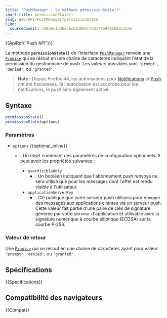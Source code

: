 ```yaml
---
title: "PushManager : la méthode permissionState()"
short-title: permissionState()
slug: Web/API/PushManager/permissionState
l10n:
  sourceCommit: c58e8c1dd6ecbcb63894c7dd17fb9495b9511b4e
---
```


{{ApiRef("Push API")}}

La méthode **`permissionState()`** de l'interface [`PushManager`](/fr/docs/Web/API/PushManager) renvoie une [`Promise`](/fr/docs/Web/JavaScript/Reference/Global_Objects/Promise) qui se résout en une chaîne de caractères indiquant l'état de la permission du gestionnaire de push. Les valeurs possibles sont `'prompt'`, `'denied'`, ou `'granted'`.

> **Note :** Depuis Firefox 44, les autorisations pour [Notifications](/fr/docs/Web/API/Notifications_API) et [Push](/fr/docs/Web/API/Push_API) ont été fusionnées. Si l'autorisation est accordée pour les notifications, le push sera également activé.

## Syntaxe

```js
permissionState()
permissionState(options)
```

### Paramètres

- `options` {{optional_inline}}

  - : Un objet contenant des paramètres de configuration optionnels. Il peut avoir les propriétés suivantes&nbsp;:

    - `userVisibleOnly`
      - : Un booléen indiquant que l'abonnement push renvoyé ne sera utilisé que pour les messages dont l'effet est rendu visible à l'utilisateur.
    - `applicationServerKey`
      - : Clé publique que votre serveur push utilisera pour envoyer des messages aux applications clientes via un serveur push. Cette valeur fait partie d'une paire de clés de signature générée par votre serveur d'application et utilisable avec la signature numérique à courbe elliptique (ECDSA) sur la courbe P-256.

### Valeur de retour

Une [`Promise`](/fr/docs/Web/JavaScript/Reference/Global_Objects/Promise) qui se résout en une chaîne de caractères ayant pour valeur `'prompt'`, `'denied'`, ou `'granted'`.

## Spécifications

{{Specifications}}

## Compatibilité des navigateurs

{{Compat}}
